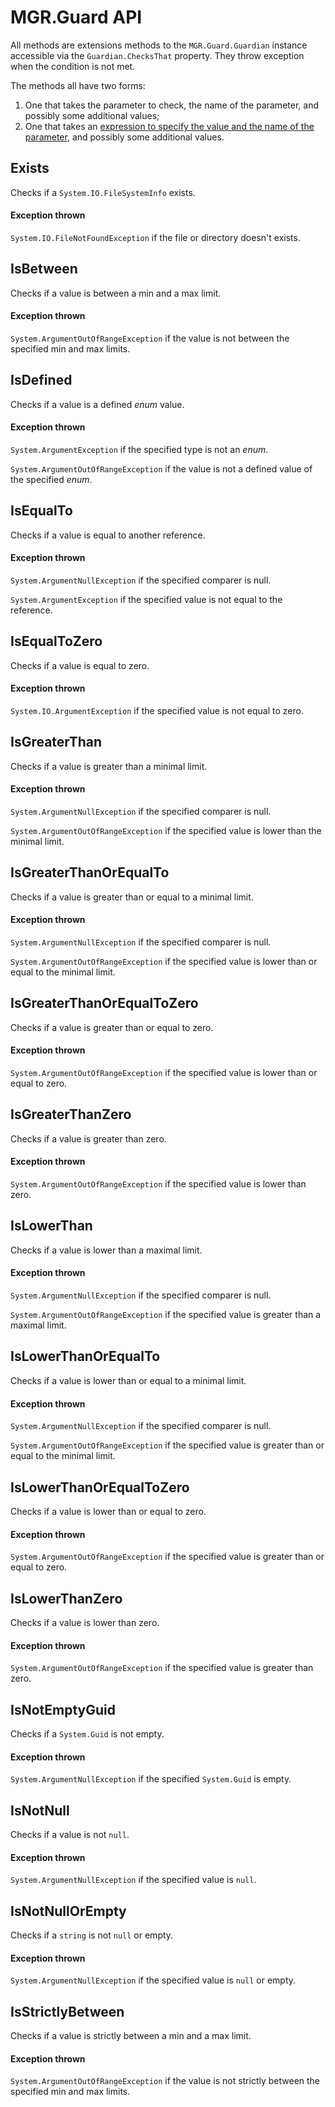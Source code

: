 MGR.Guard API
===

All methods are extensions methods to the `MGR.Guard.Guardian` instance accessible via the `Guardian.ChecksThat` property.
They throw exception when the condition is not met.

The methods all have two forms:
1. One that takes the parameter to check, the name of the parameter, and possibly some additional values;
2. One that takes an [expression to specify the value and the name of the parameter](guard-expression.md), and possibly some additional values.

## Exists
Checks if a `System.IO.FileSystemInfo` exists.

#### Exception thrown
`System.IO.FileNotFoundException` if the file or directory doesn't exists.

## IsBetween
Checks if a value is between a min and a max limit.

#### Exception thrown
`System.ArgumentOutOfRangeException` if the value is not between the specified min and max limits.

## IsDefined
Checks if a value is a defined *enum* value.

#### Exception thrown
`System.ArgumentException` if the specified type is not an *enum*.

`System.ArgumentOutOfRangeException` if the value is not a defined value of the specified *enum*.

## IsEqualTo
Checks if a value is equal to another reference.

#### Exception thrown
`System.ArgumentNullException` if the specified comparer is null.

`System.ArgumentException` if the specified value is not equal to the reference.

## IsEqualToZero
Checks if a value is equal to zero.

#### Exception thrown
`System.IO.ArgumentException` if the specified value is not equal to zero.

## IsGreaterThan
Checks if a value is greater than a minimal limit.

#### Exception thrown
`System.ArgumentNullException` if the specified comparer is null.

`System.ArgumentOutOfRangeException` if the specified value is lower than the minimal limit.

## IsGreaterThanOrEqualTo
Checks if a value is greater than or equal to a minimal limit.

#### Exception thrown
`System.ArgumentNullException` if the specified comparer is null.

`System.ArgumentOutOfRangeException` if the specified value is lower than or equal to the minimal limit.

## IsGreaterThanOrEqualToZero
Checks if a value is greater than or equal to zero.

#### Exception thrown
`System.ArgumentOutOfRangeException` if the specified value is lower than or equal to zero.

## IsGreaterThanZero
Checks if a value is greater than zero.

#### Exception thrown
`System.ArgumentOutOfRangeException` if the specified value is lower than zero.

## IsLowerThan
Checks if a value is lower than a maximal limit.

#### Exception thrown
`System.ArgumentNullException` if the specified comparer is null.

`System.ArgumentOutOfRangeException` if the specified value is greater than a maximal limit.

## IsLowerThanOrEqualTo
Checks if a value is lower than or equal to a minimal limit.

#### Exception thrown
`System.ArgumentNullException` if the specified comparer is null.

`System.ArgumentOutOfRangeException` if the specified value is greater than or equal to the minimal limit.

## IsLowerThanOrEqualToZero
Checks if a value is lower than or equal to zero.

#### Exception thrown
`System.ArgumentOutOfRangeException` if the specified value is greater than or equal to zero.

## IsLowerThanZero
Checks if a value is lower than zero.

#### Exception thrown
`System.ArgumentOutOfRangeException` if the specified value is greater than zero.

## IsNotEmptyGuid
Checks if a `System.Guid` is not empty.

#### Exception thrown
`System.ArgumentNullException` if the specified `System.Guid` is empty.

## IsNotNull
Checks if a value is not `null`.

#### Exception thrown
`System.ArgumentNullException` if the specified value is `null`.

## IsNotNullOrEmpty
Checks if a `string` is not `null` or empty.

#### Exception thrown
`System.ArgumentNullException` if the specified value is `null` or empty.

## IsStrictlyBetween
Checks if a value is strictly between a min and a max limit.

#### Exception thrown
`System.ArgumentOutOfRangeException` if the value is not strictly between the specified min and max limits.

